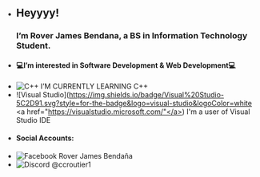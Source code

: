- <h2>Heyyyy!</h2><h3>I’m Rover James Bendana, a BS in Information Technology Student.</h3>
- <h4>💻I’m interested in Software Development & Web Development💻</h4>
- ![C++](https://img.shields.io/badge/c++-%2300599C.svg?style=for-the-badge&logo=c%2B%2B&logoColor=white) I’M CURRENTLY LEARNING C++
- ![Visual Studio](https://img.shields.io/badge/Visual%20Studio-5C2D91.svg?style=for-the-badge&logo=visual-studio&logoColor=white <a href="https://visualstudio.microsoft.com/"</a>) I'm a user of Visual Studio IDE
- <h4>Social Accounts:</h4>
- ![Facebook](https://img.shields.io/badge/Facebook-%231877F2.svg?style=for-the-badge&logo=Facebook&logoColor=white) Rover James Bendaña
- ![Discord](https://img.shields.io/badge/Discord-%235865F2.svg?style=for-the-badge&logo=discord&logoColor=white) @ccroutier1


